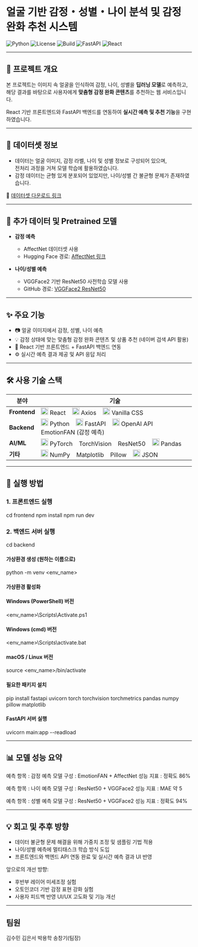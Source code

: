# 얼굴 기반 감정・성별・나이 분석 및 감정 완화 추천 시스템


![Python](https://img.shields.io/badge/Python-3.8%2B-blue)
![License](https://img.shields.io/badge/License-MIT-green)
![Build](https://img.shields.io/badge/build-passing-brightgreen)
![FastAPI](https://img.shields.io/badge/FastAPI-v0.70-orange)
![React](https://img.shields.io/badge/React-v18-blue)


---

## 📌 프로젝트 개요

본 프로젝트는 이미지 속 얼굴을 인식하여 감정, 나이, 성별을 **딥러닝 모델**로 예측하고,  
해당 결과를 바탕으로 사용자에게 **맞춤형 감정 완화 콘텐츠**를 추천하는 웹 서비스입니다.

React 기반 프론트엔드와 FastAPI 백엔드를 연동하여 **실시간 예측 및 추천 기능**을 구현하였습니다.

---

## 📁 데이터셋 정보

- 데이터는 얼굴 이미지, 감정 라벨, 나이 및 성별 정보로 구성되어 있으며,  
  전처리 과정을 거쳐 모델 학습에 활용하였습니다.
- 감정 데이터는 균형 있게 분포되어 있었지만, 나이/성별 간 불균형 문제가 존재하였습니다.

🔗 [데이터셋 다운로드 링크](https://drive.google.com/drive/folders/1lezY7r41lsvtlk9MgKO9bXjCY329IL3z?usp=drive_link)

---

## 📂 추가 데이터 및 Pretrained 모델

- **감정 예측**  
  - AffectNet 데이터셋 사용  
  - Hugging Face 경로: [AffectNet 링크](https://huggingface.co/datasets/chitradrishti/AffectNet)

- **나이/성별 예측**  
  - VGGFace2 기반 ResNet50 사전학습 모델 사용  
  - GitHub 경로: [VGGFace2 ResNet50](https://github.com/cydonia999/VGGFace2-pytorch)

---

## ✨ 주요 기능

- 📷 얼굴 이미지에서 감정, 성별, 나이 예측
- 💡 감정 상태에 맞는 맞춤형 감정 완화 콘텐츠 및 상품 추천 (네이버 검색 API 활용)
- 🔄 React 기반 프론트엔드 + FastAPI 백엔드 연동
- ⚙️ 실시간 예측 결과 제공 및 API 응답 처리

---

## 🛠️ 사용 기술 스택

| 분야       | 기술                                                                                                     |
|------------|----------------------------------------------------------------------------------------------------------|
| **Frontend** | <img src="https://cdn.jsdelivr.net/npm/simple-icons@v8/icons/react.svg" alt="React" width="20" /> React &nbsp;&nbsp; <img src="https://cdn.jsdelivr.net/npm/simple-icons@v8/icons/axios.svg" alt="Axios" width="20" /> Axios &nbsp;&nbsp; <img src="https://cdn.jsdelivr.net/npm/simple-icons@v8/icons/css3.svg" alt="CSS3" width="20" /> Vanilla CSS |
| **Backend**  | <img src="https://cdn.jsdelivr.net/npm/simple-icons@v8/icons/python.svg" alt="Python" width="20" /> Python &nbsp;&nbsp; <img src="https://cdn.jsdelivr.net/npm/simple-icons@v8/icons/fastapi.svg" alt="FastAPI" width="20" /> FastAPI &nbsp;&nbsp; <img src="https://cdn.jsdelivr.net/npm/simple-icons@v8/icons/openai.svg" alt="OpenAI" width="20" /> OpenAI API &nbsp;&nbsp; EmotionFAN (감정 예측) |
| **AI/ML**    | <img src="https://cdn.jsdelivr.net/npm/simple-icons@v8/icons/pytorch.svg" alt="PyTorch" width="20" /> PyTorch &nbsp;&nbsp;  TorchVision &nbsp;&nbsp;  ResNet50 &nbsp;&nbsp; <img src="https://cdn.jsdelivr.net/npm/simple-icons@v8/icons/pandas.svg" alt="Pandas" width="20" /> Pandas |
| **기타**     | <img src="https://cdn.jsdelivr.net/npm/simple-icons@v8/icons/numpy.svg" alt="NumPy" width="20" /> NumPy &nbsp;&nbsp; Matplotlib &nbsp;&nbsp;  Pillow &nbsp;&nbsp; <img src="https://cdn.jsdelivr.net/npm/simple-icons@v8/icons/json.svg" alt="JSON" width="20" /> JSON |


---

## 🚀 실행 방법
### 1. 프론트엔드 실행 
cd frontend
npm install
npm run dev


### 2. 백엔드 서버 실행
cd backend

#### 가상환경 생성 (원하는 이름으로)
python -m venv <env_name>

#### 가상환경 활성화
#### Windows (PowerShell) 버전
<env_name>\Scripts\Activate.ps1

#### Windows (cmd) 버전
<env_name>\Scripts\activate.bat

#### macOS / Linux 버전
source <env_name>/bin/activate

#### 필요한 패키지 설치 
pip install fastapi uvicorn torch torchvision torchmetrics pandas numpy pillow matplotlib

#### FastAPI 서버 실행
uvicorn main:app --readload

---
## 📊 모델 성능 요약
예측 항목    : 감정 예측
모델 구성    : EmotionFAN + AffectNet
성능 지표    : 정확도 86%

예측 항목    : 나이 예측
모델 구성    : ResNet50 + VGGFace2
성능 지표    : MAE 약 5

예측 항목    : 성별 예측
모델 구성    : ResNet50 + VGGFace2
성능 지표    : 정확도 94%


---
## 💡 회고 및 추후 방향

- 데이터 불균형 문제 해결을 위해 가중치 조정 및 샘플링 기법 적용
- 나이/성별 예측에 멀티태스크 학습 방식 도입
- 프론트엔드와 백엔드 API 연동 완료 및 실시간 예측 결과 UI 반영

앞으로의 개선 방향:
- 후반부 레이어 미세조정 실험
- 오토인코더 기반 감정 표현 강화 실험
- 사용자 피드백 반영 UI/UX 고도화 및 기능 개선


---
## 팀원
김수민 김은서 박용학 송창기(팀장)

